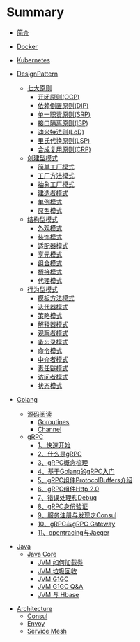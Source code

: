 # Summary

* [简介](readme.md)

* [Docker](docker/readme.md)

* [Kubernetes](kubernetes/readme.md)

* [DesignPattern](designpattern/readme.md)
  * [七大原则](designpattern/seven-principle.md)
    * [开闭原则(OCP)](designpattern/seven-principle/open-closed-principle.md)
    * [依赖倒置原则(DIP)](designpattern/seven-principle/dependence-inversion-principle.md)
    * [单一职责原则(SRP)](designpattern/seven-principle/single-responsibility-principle.md)
    * [接口隔离原则(ISP)](designpattern/seven-principle/interface-segregation-principle.md)
    * [迪米特法则(LoD)](designpattern/seven-principle/law-of-demeter.md)
    * [里氏代换原则(LSP)](designpattern/seven-principle/liskov-substitution-principle.md)
    * [合成复用原则(CRP)](designpattern/seven-principle/composite-reuse-principle.md)
  * [创建型模式](designpattern/creational-pattern.md)
    * [简单工厂模式](designpattern/creational-principle/simple-factory-pattern.md)
    * [工厂方法模式](designpattern/creational-principle/factory-method-pattern.md)
    * [抽象工厂模式](designpattern/creational-principle/abstract-factory-pattern.md)
    * [建造者模式](designpattern/creational-principle/builder-pattern.md)
    * [单例模式](designpattern/creational-principle/singleton-pattern.md)
    * [原型模式](designpattern/creational-principle/prototype-pattern.md)
  * [结构型模式](designpattern/structural-pattern.md)
    * [外观模式](designpattern/structural-principle/facade-pattern.md)
    * [装饰模式](designpattern/structural-principle/decorator-pattern.md)
    * [适配器模式](designpattern/structural-principle/adapter-pattern.md)
    * [享元模式](designpattern/structural-principle/flyweight-pattern.md)
    * [组合模式](designpattern/structural-principle/composite-pattern.md)
    * [桥接模式](designpattern/structural-principle/bridge-pattern.md)
    * [代理模式](designpattern/structural-principle/proxy-pattern.md)
  * [行为型模式](designpattern/behavioral-pattern.md)
    * [模板方法模式](designpattern/behavioral-principle/template-method-pattern.md)
    * [迭代器模式](designpattern/behavioral-principle/iterator-pattern.md)
    * [策略模式](designpattern/behavioral-principle/strategy-pattern.md)
    * [解释器模式](designpattern/behavioral-principle/interpreter-pattern.md)
    * [观察者模式](designpattern/behavioral-principle/observer-pattern.md)
    * [备忘录模式](designpattern/behavioral-principle/memento-pattern.md)
    * [命令模式](designpattern/behavioral-principle/command-pattern.md)
    * [中介者模式](designpattern/behavioral-principle/mediator-pattern.md)
    * [责任链模式](designpattern/behavioral-principle/chain-of-responsibility-pattern.md)
    * [访问者模式](designpattern/behavioral-principle/visitor-pattern.md)
    * [状态模式](designpattern/behavioral-principle/state-pattern.md)

* [Golang](golang/readme.md)
  * [源码阅读](golang/source.md)
    * [Goroutines](golang/source/goroutine.md)
    * [Channel](golang/source/channel.md)
  <!-- * [GO WEB 编程](golang/gin/readme.md) -->
    <!-- * [快速开始](golang/gin/quick-start.md) -->
  <!-- * [ORM](golang/orm/readme.md) -->
  * [gRPC](golang/grpc.md)
    * [1、快速开始](golang/grpc/quick-start.md)
    * [2、什么是gRPC](golang/grpc/what-grpc.md)
    * [3、gRPC概念梳理](golang/grpc/grpc-concepts.md)
    * [4、基于Golang的gRPC入门](golang/grpc/grpc-basic.md)
    * [5、gRPC组件ProtocolBuffers介绍](golang/grpc/protocol-buffers.md)
    * [6、gRPC组件Http 2.0](golang/grpc/http2.md)
    * [7、错误处理和Debug](golang/grpc/error-debug.md)
    * [8、gRPC身份验证](golang/grpc/authentication.md)
    * [9、服务注册与发现之Consul](golang/grpc/consul.md)
    * [10、gRPC与gRPC Gateway](golang/grpc/grpc-gateway.md)
    * [11、opentracing与Jaeger](golang/grpc/grpc-jaeger.md)
  <!-- * [gRPC-Web] -->
  <!-- * [函数式编程](golang/functional-programming/readme.md) -->
  <!-- * [RESTful API](golang/restful/readme.md) -->
  <!-- * [爬虫](golang/crawler/readme.md) -->

<!-- * [Vue](vue/readme.md) -->
* [Java](java/readme.md)
  * [Java Core](java/core.md)
    * [JVM 如何加载类](java/core/jvm-load-class.md)
    * [JVM 垃圾回收](java/core/jvm-gc.md)
    * [JVM G1GC](java/core/jvm-g1gc.md)
    * [JVM G1GC Q&A](java/core/jvm-g1gc-qa.md)
    * [JVM 与 Hbase](java/core/jvm-hbase.md)
  <!-- * [Spring](java/spring/readme.md) -->
  <!-- * [Spring boot](java/springboot/readme.md) -->
  <!-- * [Spring cloud](java/springcloud/readme.md) -->
<!-- * [mysql](mysql/readme.md) -->
* [Architecture](architecture/readme.md)
  * [Consul](architecture/consul.md)
  * [Envoy](architecture/envoy.md)
  * [Service Mesh](architecture/service-mesh.md)
